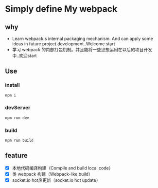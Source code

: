 #  Simply define My webpack

## why

- Learn webpack's internal packaging mechanism. And can apply some ideas in future project development..Welcome start
-  学习 webpack 的内部打包机制。并且能将一些思想运用在以后的项目开发中..欢迎start


## Use

### install
```bash
npm i
```

### devServer
```bash
npm run dev
```

### build
```bash
npm run build
```
## feature


- [x] 本地代码编译构建（Compile and build local code）
- [x] 类 webpack 构建（Webpack-like build）
- [x] socket.io hot热更新（socket.io hot update）
